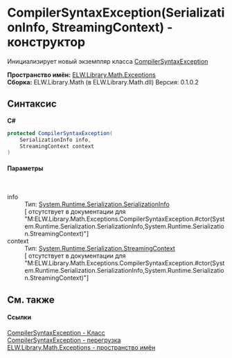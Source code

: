 # CompilerSyntaxException(SerializationInfo, StreamingContext) - конструктор
 

Инициализирует новый экземпляр класса <a href="T_ELW_Library_Math_Exceptions_CompilerSyntaxException">CompilerSyntaxException</a>

**Пространство имён:**&nbsp;<a href="N_ELW_Library_Math_Exceptions">ELW.Library.Math.Exceptions</a><br />**Сборка:**&nbsp;ELW.Library.Math (в ELW.Library.Math.dll) Версия: 0.1.0.2

## Синтаксис

**C#**<br />
``` C#
protected CompilerSyntaxException(
	SerializationInfo info,
	StreamingContext context
)
```


#### Параметры
&nbsp;<dl><dt>info</dt><dd>Тип:&nbsp;<a href="http://msdn2.microsoft.com/ru-ru/library/a9b6042e" target="_blank">System.Runtime.Serialization.SerializationInfo</a><br />\[<param name="info"/> отсутствует в документации для "M:ELW.Library.Math.Exceptions.CompilerSyntaxException.#ctor(System.Runtime.Serialization.SerializationInfo,System.Runtime.Serialization.StreamingContext)"\]</dd><dt>context</dt><dd>Тип:&nbsp;<a href="http://msdn2.microsoft.com/ru-ru/library/t16abws5" target="_blank">System.Runtime.Serialization.StreamingContext</a><br />\[<param name="context"/> отсутствует в документации для "M:ELW.Library.Math.Exceptions.CompilerSyntaxException.#ctor(System.Runtime.Serialization.SerializationInfo,System.Runtime.Serialization.StreamingContext)"\]</dd></dl>

## См. также


#### Ссылки
<a href="T_ELW_Library_Math_Exceptions_CompilerSyntaxException">CompilerSyntaxException - Класс</a><br /><a href="Overload_ELW_Library_Math_Exceptions_CompilerSyntaxException__ctor">CompilerSyntaxException - перегрузка</a><br /><a href="N_ELW_Library_Math_Exceptions">ELW.Library.Math.Exceptions - пространство имён</a><br />